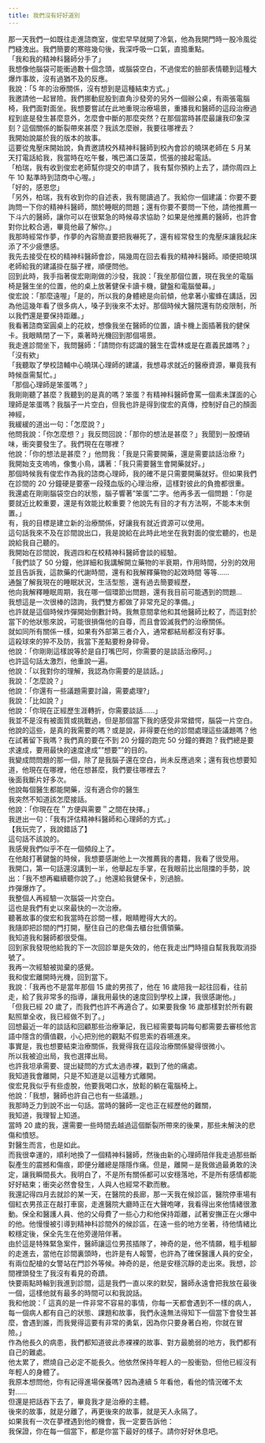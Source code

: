 ```yaml
---
title: 我們沒有好好道別
---
```


那一天我們一如既往走進諮商室，俊宏早早就開了冷氣，他為我開門時一股冷風從門縫洩出。我們簡要的寒暄幾句後，我深呼吸一口氣，直搗重點。  
「我和我的精神科醫師分手了」  
我想像他腦袋可能衝過數十個念頭，或腦袋空白，不過俊宏的臉部表情聽到這種大爆炸事故，沒有過猶不及的反應。  
我說：「5 年的治療關係，沒有想到是這種結束方式。」  
我邀請他一起冒險。我們挪動屁股到直角沙發旁的另外一個辦公桌，有兩張電腦椅，我們面對面坐。我想要嘗試在此地重現治療場景，重播我和醫師的這段治療過程到底是發生甚麼意外，怎麼會中斷的那麼突然？在那個當時甚麼最讓我印象深刻？這個關係的斷裂帶來甚麼？我該怎麼辦，我要往哪裡去？  
我開始說屬於我的版本的故事。  
這要從鬼壓床開始說，負責邀請校外精神科醫師到校內會診的曉琪老師在 5 月某天打電話給我，我當時在吃午餐，嘴巴滿口菠菜，慌張的接起電話。  
「柏瑞，我有收到俊宏老師幫你提交的申請了，我有幫你預約上去了，請你周四上午 10 點準時到諮商中心喔。」  
「好的，感恩您」  
「另外，柏瑞，我有收到你的自述表，我有閱讀過了。我給你一個建議：你要不要詢問一下你的精神科醫師，關於睡眠的問題；還有你要不要問一下他，請他推薦一下斗六的醫師，讓你可以在很緊急的時候尋求協助？如果是他推薦的醫師，也許會對你比較合適，畢竟他最了解你。」  
我那時經常作夢，作夢的內容簡直要把我嚇死了，還有經常發生的鬼壓床讓我起床添了不少疲憊感。  
我先去接受在校的精神科醫師會診，隔幾周在回去看我的精神科醫師。順便把曉琪老師給我的建議掛在腦子裡，順便問他。  
回到此時，我手指著俊宏剛剛做的沙發，我說：「我坐那個位置，現在我坐的電腦椅是醫生坐的位置，他的桌上放著健保卡讀卡機，鍵盤和電腦螢幕。」  
俊宏說：「那麼遠喔」「是的，所以我的身體總是向前傾，他拿著小蜜蜂在講話，因為他這幾年看了很多病人，嗓子到後來不太好。那個時候大醫院還有防疫限制，所以我們還是要保持距離。」  
我看著諮商室圓桌上的花紋，想像我坐在醫師的位置，讀卡機上面插著我的健保卡。我眼睛閉了一下，乘著時光機回到那個場景。  
我走進診間坐下，我問醫師：「請問你有認識的醫生在雲林或是在嘉義民雄嗎？」  
「沒有欸」  
「我聽取了學校諮輔中心曉琪心理師的建議，我想尋求就近的醫療資源，畢竟我有時候亟需幫忙。」  
「那個心理師是笨蛋嗎？」  
我剛剛聽了甚麼？我聽到的是真的嗎？笨蛋？有精神科醫師會罵一個素未謀面的心理師是笨蛋嗎？我腦子一片空白，但我也許是得到俊宏的真傳，控制好自己的顏面神經，  
我緩緩的道出一句：「怎麼說？」  
他問我說：「你怎麼想？」我反問回說：「那你的想法是甚麼？」我聞到一股煙硝味，衝突要發生了。我們現在在哪裡？  
他說：「你的想法是甚麼？」他問我：「我是只需要開藥，還是需要談話治療 ?」  
我開始支支嗚嗚，像隻小鳥，講著：「我只需要醫生會開藥就好。」  
那個時候我有俊宏作為我的諮商心理師，我的確不是只需要開藥就好。但如果我們在診間的 20 分鐘硬是要塞一段殘血版的心理治療，這樣對彼此的負擔都很重。  
我還處在剛剛腦袋空白的狀態，腦子響著”笨蛋”二字。他再多丟一個問題：「你是要就近比較重要，還是有效能比較重要？他說先有目的才有方法啊，不能本末倒置。」  
有，我的目標是建立新的治療關係，好讓我有就近資源可以使用。  
這句話我來不及在診間說出口，我是說給在此時此地坐在我對面的俊宏聽的，也是說給我自己聽的。  
我開始在診間說，我週四和在校精神科醫師會談的經驗。  
「我們談了 50 分鐘，他詳細和我講解開立藥物的半衰期，作用時間，分別的效用  
並且告訴我，這款藥的代謝時間，還有和我解釋藥物的起效時間 等等……  
通盤了解我現在的睡眠狀況，生活型態，還有過去簡要經歷，  
他向我解釋睡眠周期，我在哪一個環節出問題，還有我目前可能遇到的問題…  
我想這是一次很棒的諮詢，我們雙方都做了非常充足的準備。」  
也許就是這個時候炸彈開始倒數計時。我無意間拿他和其他醫師比較了，而這對於當下的他狀態來說，可能很損傷他的自尊，而且會毀滅我們的治療關係。  
就如同所有關係一樣，如果有外部第三者介入，通常都結局都沒有好事。  
這殺球來的猝不及防，我當下差點要粉身碎骨。  
他說：「你剛剛這樣說等於是自打嘴巴阿，你需要的是談話治療阿。」  
也許這句話太激烈，他重說一遍。  
他說：「以我對你的理解，我認為你需要的是談話。」  
我說：「怎麼說？」  
他說：「你還有一些議題需要討論，需要處理?」  
我說：「比如說？」  
他說：「你現在正經歷生涯轉折，你需要談話……」  
我並不是沒有被面質或挑戰過，但是那個當下我的感受非常錯愕，腦袋一片空白。  
他說的這些，是真的我需要的嗎？或是說，非得要在他的診間處理這些議題嗎？他在試著留下我嗎？我們真的要在不到 20 分鐘的跑完 50 分鐘的賽跑？我們總是要求速成，要用最快的速度達成””想要””的目的。  
我變成問問題的那一個，除了是我腦子還在空白，尚未反應過來；還有我也想要知道，他現在在哪裡，他在想甚麼，我們要往哪裡去？  
後面我斷片好多次。  
他說每個醫生都能開藥，沒有適合你的醫生  
我突然不知道該怎麼接話。  
他說：「你現在在＂方便與需要＂之間在抉擇。」  
我迸出一句：「我有評估精神科醫師和心理師的方式。」  
【我玩完了，我說錯話了】  
這句話不該說的。  
我感覺我們似乎不在一個頻段上了。  
在他敲打著鍵盤的時候，我想要感謝他上一次推薦我的書籍，我看了很受用。  
我開口，第一句話還沒講到一半，他舉起左手掌，在我眼前比出阻擋的手勢，說出：「我不想再繼續聽你說了。」他還給我健保卡，別過臉。  
炸彈爆炸了。  
我整個人再經驗一次腦袋一片空白。  
這也是我們有史以來最快的一次治療。  
聽著故事的俊宏和我當時在診間一樣，眼睛瞪得大大的。  
我隨即把診間的門打開，壓住自己的悲傷去櫃台批價領藥。  
我知道我和醫師都很受傷。  
回到家我發現他給我的下一次回診單是失效的，他在我走出門時擅自幫我我取消掛號了。  
我再一次經驗被拋棄的感覺。  
我和俊宏離開時光機，回到當下。  
我說：「我再也不是當年那個 15 歲的男孩了，他在 16 歲陪我一起往回看，往前走，給了我非常多的指導，讓我用最快的速度回到學校上課，我很感謝他。」  
「但我已經 20 歲了，而我們也許不再適合了。如果要我像 16 歲那樣對於所有觀點照單全收，我已經做不到了。」  
回想最近一年的談話和回顧那些治療筆記，我已經需要每詞每句都需要去審核他言語中隱含的價值觀，小心把別他的觀點不假思索的吞嚥進來。  
事實是，我也想要結束治療關係，我覺得我在這段治療關係變得很微小。  
所以我被迫出局，我也選擇出局。  
也許我坦承需要、提出疑問的方式太過赤裸，戳到了他的痛處。  
我知道我會離開，只是不知道是以這種方式離開。  
俊宏見我似乎有些虛脫，他要我喝口水，放鬆的躺在電腦椅上。  
他說：「我想，醫師也許自己也有一些議題。」  
我那時乏力到說不出一句話。當時的醫師一定也正在經歷他的難關，  
我知道，我理智上知道。  
當時 20 歲的我，還需要一些時間去越過這個斷裂所帶來的後果，那些未解決的悲傷和憤怒。  
對醫生而言，也是如此。  
而我很幸運的，順利地換了一個精神科醫師，然後由新的心理師陪伴我走過那些斷裂產生的震撼和傷痕，即便分離總是隱隱作痛。但是，離開－是我做過最勇敢的決定，讓我瞬間長大。我明白了，不是所有關係都可以安穩落地，不是所有感情都能好好結束；衝突必然會發生，人與人也經常不歡而散。  
我還記得四月去就診的某一天，在醫院的長廊，那一天我在候診區，醫院停車場有個紅衣男孩正在敲打車窗，走進醫院大廳時正在大聲咆哮，我看得出來他情緒很激動。保全和醫護人員、他的父母費了一些心力和他保持距離，試著安撫正在火爆中的他。他慢慢被引導到精神科診間外的候診區，在遠一些的地方坐著，待他情緒比較穩定後，保全先生在他旁邊陪伴著。  
由於這是特殊緊急案件，醫師讓這位男孩插隊了，神奇的是，他不情願，粗手粗腳的走進去，當他在診間裏頭時，也許是有人報警，也許為了確保醫護人員的安全，有兩位配槍的女警站在門診外等候。神奇的是，他是安穩沉靜的走出來。我想，診間裡頭發生了我沒有看見的奇蹟。  
快要兩點時輪到我進到診間，這是我們一直以來的默契，醫師永遠會把我放在最後一個，這樣他就有最多的時間可以和我說話。  
我和他說：「 這真的是一件非常不容易的事情，你每一天都會遇到不一樣的病人，每一個病人都有自己的狀態、課題和故事，我們永遠無法得知下一個當下會發生甚麼，會遇到誰，而我覺得這要有非常的勇氣，因為你只要身著白袍，你就在冒險。」  
作為他長久的病患，我們都知道彼此赤裸裸的故事、對方最脆弱的地方，我們都有自己的難處。  
他太累了，燃燒自己必定不能長久。他依然保持年輕人的一股衝勁，但他已經沒有年輕人的身體了。  
我原本想問他，你有記得進場保養嗎? 因為連續 5 年看他，看他的情況確不太對……  
但還是把話吞下去了，畢竟我才是治療的主體。  
後來的故事，就是分離了，再更後來的故事，就是天人永隔了。  
如果我有一次在夢裡遇到他的機會，我一定要告訴他：  
我保證，你在每一個當下，都是你當下最好的樣子。請你好好休息吧。
